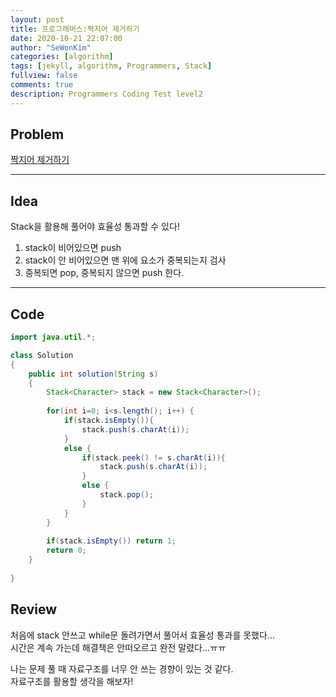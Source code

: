 ```yaml
---
layout: post
title: 프로그래머스:짝지어 제거하기
date: 2020-10-21 22:07:00
author: "SeWonKim"
categories: [algorithm]
tags: [jekyll, algorithm, Programmers, Stack]
fullview: false
comments: true
description: Programmers Coding Test level2
---
```


## Problem

[짝지어 제거하기](https://programmers.co.kr/learn/courses/30/lessons/12973?language=java)

---

## Idea

Stack을 활용해 풀어야 효율성 통과할 수 있다!

1. stack이 비어있으면 push
2. stack이 안 비어있으면 맨 위에 요소가 중복되는지 검사
3. 중복되면 pop, 중복되지 않으면 push 한다.


---

## Code

```java
import java.util.*;

class Solution
{
    public int solution(String s)
    {
        Stack<Character> stack = new Stack<Character>();
        
        for(int i=0; i<s.length(); i++) {
            if(stack.isEmpty()){
                stack.push(s.charAt(i));
            }
            else {
                if(stack.peek() != s.charAt(i)){
                    stack.push(s.charAt(i));
                }
                else {
                    stack.pop();
                }
            }
        }
        
        if(stack.isEmpty()) return 1;
        return 0;
    }
    
}
```



## Review

처음에 stack 안쓰고 while문 돌려가면서 풀어서 효율성 통과를 못했다...     
시간은 계속 가는데 해결책은 안떠오르고 완전 말렸다...ㅠㅠ     

나는 문제 풀 때 자료구조를 너무 안 쓰는 경향이 있는 것 같다.   
자료구조를 활용할 생각을 해보자!
